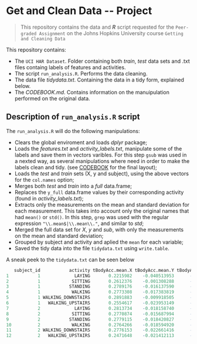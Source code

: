 # Get and Clean Data -- Project

> This repository contains the data and ___R___ script requested for the 
`Peer-graded Assignment` on the Johns Hopkins University course `Getting and Cleaning Data`

This repository contains: 
   - The `UCI HAR Dataset`. Folder containing both _train_, _test_ data sets and .txt 
   files containg labels of features and activities.
   - The script `run_analysis.R`. Performs the data cleaning.
   - The data file _tidydata.txt_. Containing the data in a tidy form, explained below.
   - The _CODEBOOK.md_. Contains information on the manuipulation performed on the original data. 
   
## Description of `run_analysis.R` script

The `run_analysis.R` will do the following manipulations:
  - Clears the global enviroment and loads _dplyr_ package;
  - Loads the _features.txt_ and _activity_labels.txt_, manipulate some of the labels and save them in vectors varibles. 
  For this step `gsub` was used in a nexted way, as several manipulations where need in order to make the labels 
  clean and tidy. (see [CODEBOOK](https://github.com/hugser/get_and_clean_data_PROJECT/blob/master/CODEBOOK.md) for the final layout);
  - Loads the _test_ and _train_ sets (X, y and subject), using the above vectors for the `col.names` option;
  - Merges both _test_ and _train_ into a _full_ data.frame;
  - Replaces the `y_full` data.frame values by their corresponding activity (found in _activity_labels.txt_);
  - Extracts only the measurements on the mean and standard deviation for each measurement. 
  This takes into account only the original names that had `mean()` or `std()`. In this step, `grep` was used with the 
  regular expression `"\\.mean$|\\.mean\\."`, and similar to _std_;
  - Merged the full data set for _X_, _y_ and _sub_, with only the measurements on the mean and standard deviation;
  - Grouped by subject and activity and aplied the `mean` for each variable;
  - Saved the tidy data into the file `tidydata.txt` using `write.table`.
  
A sneak peek to the `tidydata.txt` can be seen below

```R
   subject_id           activity tBodyAcc.mean.X tBodyAcc.mean.Y tBodyAcc.mean.Z tBodyAcc.std.X
1           1             LAYING       0.2215982    -0.040513953      -0.1132036    -0.92805647
2           1            SITTING       0.2612376    -0.001308288      -0.1045442    -0.97722901
3           1           STANDING       0.2789176    -0.016137590      -0.1106018    -0.99575990
4           1            WALKING       0.2773308    -0.017383819      -0.1111481    -0.28374026
5           1 WALKING_DOWNSTAIRS       0.2891883    -0.009918505      -0.1075662     0.03003534
6           1   WALKING_UPSTAIRS       0.2554617    -0.023953149      -0.0973020    -0.35470803
7           2             LAYING       0.2813734    -0.018158740      -0.1072456    -0.97405946
8           2            SITTING       0.2770874    -0.015687994      -0.1092183    -0.98682228
9           2           STANDING       0.2779115    -0.018420827      -0.1059085    -0.98727189
10          2            WALKING       0.2764266    -0.018594920      -0.1055004    -0.42364284
11          2 WALKING_DOWNSTAIRS       0.2776153    -0.022661416      -0.1168129     0.04636668
12          2   WALKING_UPSTAIRS       0.2471648    -0.021412113      -0.1525139    -0.30437641
```
